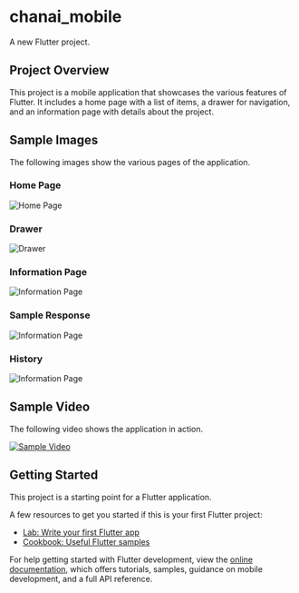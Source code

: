 # chanai_mobile

A new Flutter project.

## Project Overview

This project is a mobile application that showcases the various features of Flutter. It includes a home page with a list of items, a drawer for navigation, and an information page with details about the project.

## Sample Images

The following images show the various pages of the application.

### Home Page

![Home Page](Documentations/intro.jpg)

### Drawer

![Drawer](Documentations/aboutapp.jpg)

### Information Page

![Information Page](Documentations/tech_use.jpg)

### Sample Response
![Information Page](Documentations/sample_res.jpg)


### History
![Information Page](Documentations/history.jpg)
## Sample Video

The following video shows the application in action.

[![Sample Video](Documentations/images/sample_video.gif)](Documentations/sample.mp4)

## Getting Started

This project is a starting point for a Flutter application.

A few resources to get you started if this is your first Flutter project:

- [Lab: Write your first Flutter app](https://docs.flutter.dev/get-started/codelab)
- [Cookbook: Useful Flutter samples](https://docs.flutter.dev/cookbook)

For help getting started with Flutter development, view the
[online documentation](https://docs.flutter.dev/), which offers tutorials,
samples, guidance on mobile development, and a full API reference.


